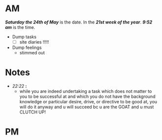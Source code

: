 # AM
***Saturday the 24th of May*** is the date. In the ***21st week of the year***.
***9:52 am*** is the time.
* Dump tasks
	* [ ] site diaries !!!!!

* Dump feelings
	*  stimmed out

# Notes

* *22:22* **:**  
	* while you are indeed undertaking a task which does not matter to you to be successful at and which you do not have the background knowledge or particular desire, drive, or directive to be good at, you will do it anyway and u will succeed bc u are the GOAT and u must CLUTCH UP!

# PM

